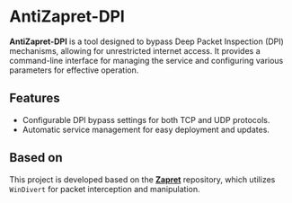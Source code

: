# AntiZapret-DPI
**AntiZapret-DPI** is a tool designed to bypass Deep Packet Inspection (DPI) mechanisms, allowing for unrestricted internet access. It provides a command-line interface for managing the service and configuring various parameters for effective operation.

## Features
- Configurable DPI bypass settings for both TCP and UDP protocols.
- Automatic service management for easy deployment and updates.

## Based on
This project is developed based on the [**Zapret**](https://github.com/bol-van/zapret) repository, which utilizes `WinDivert` for packet interception and manipulation.